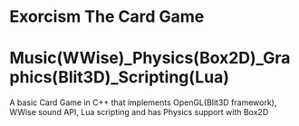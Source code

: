 # Exorcism The Card Game
# Music(WWise)_Physics(Box2D)_Graphics(Blit3D)_Scripting(Lua)

A basic Card Game in C++ that implements OpenGL(Blit3D framework), WWise sound API, Lua scripting and has Physics support with Box2D
